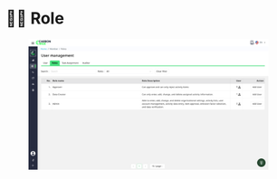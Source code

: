 # 🧑‍💻 Role

<figure><img src="../../.gitbook/assets/image (7).png" alt=""><figcaption></figcaption></figure>

